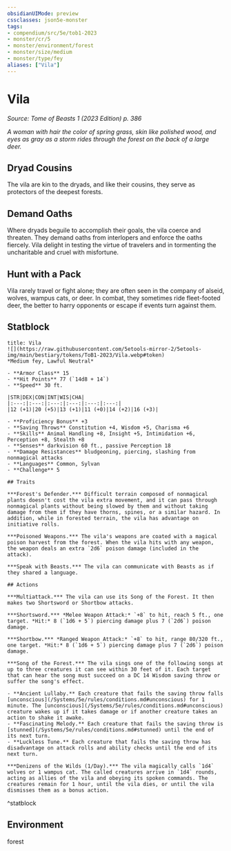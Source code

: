 ```yaml
---
obsidianUIMode: preview
cssclasses: json5e-monster
tags:
- compendium/src/5e/tob1-2023
- monster/cr/5
- monster/environment/forest
- monster/size/medium
- monster/type/fey
aliases: ["Vila"]
---
```

# Vila
*Source: Tome of Beasts 1 (2023 Edition) p. 386*  

*A woman with hair the color of spring grass, skin like polished wood, and eyes as gray as a storm rides through the forest on the back of a large deer.*

## Dryad Cousins

The vila are kin to the dryads, and like their cousins, they serve as protectors of the deepest forests.

## Demand Oaths

Where dryads beguile to accomplish their goals, the vila coerce and threaten. They demand oaths from interlopers and enforce the oaths fiercely. Vila delight in testing the virtue of travelers and in tormenting the uncharitable and cruel with misfortune.

## Hunt with a Pack

Vila rarely travel or fight alone; they are often seen in the company of alseid, wolves, wampus cats, or deer. In combat, they sometimes ride fleet-footed deer, the better to harry opponents or escape if events turn against them.

## Statblock

```ad-statblock
title: Vila
![](https://raw.githubusercontent.com/5etools-mirror-2/5etools-img/main/bestiary/tokens/ToB1-2023/Vila.webp#token)
*Medium fey, Lawful Neutral*

- **Armor Class** 15
- **Hit Points** 77 (`14d8 + 14`)
- **Speed** 30 ft.

|STR|DEX|CON|INT|WIS|CHA|
|:---:|:---:|:---:|:---:|:---:|:---:|
|12 (+1)|20 (+5)|13 (+1)|11 (+0)|14 (+2)|16 (+3)|

- **Proficiency Bonus** +3
- **Saving Throws** Constitution +4, Wisdom +5, Charisma +6
- **Skills** Animal Handling +8, Insight +5, Intimidation +6, Perception +8, Stealth +8
- **Senses** darkvision 60 ft., passive Perception 18
- **Damage Resistances** bludgeoning, piercing, slashing from nonmagical attacks
- **Languages** Common, Sylvan
- **Challenge** 5

## Traits

***Forest's Defender.*** Difficult terrain composed of nonmagical plants doesn't cost the vila extra movement, and it can pass through nonmagical plants without being slowed by them and without taking damage from them if they have thorns, spines, or a similar hazard. In addition, while in forested terrain, the vila has advantage on initiative rolls.

***Poisoned Weapons.*** The vila's weapons are coated with a magical poison harvest from the forest. When the vila hits with any weapon, the weapon deals an extra `2d6` poison damage (included in the attack).

***Speak with Beasts.*** The vila can communicate with Beasts as if they shared a language.

## Actions

***Multiattack.*** The vila can use its Song of the Forest. It then makes two Shortsword or Shortbow attacks.

***Shortsword.*** *Melee Weapon Attack:* `+8` to hit, reach 5 ft., one target. *Hit:* 8 (`1d6 + 5`) piercing damage plus 7 (`2d6`) poison damage.

***Shortbow.*** *Ranged Weapon Attack:* `+8` to hit, range 80/320 ft., one target. *Hit:* 8 (`1d6 + 5`) piercing damage plus 7 (`2d6`) poison damage.

***Song of the Forest.*** The vila sings one of the following songs at up to three creatures it can see within 30 feet of it. Each target that can hear the song must succeed on a DC 14 Wisdom saving throw or suffer the song's effect.

- **Ancient Lullaby.** Each creature that fails the saving throw falls [unconscious](/Systems/5e/rules/conditions.md#unconscious) for 1 minute. The [unconscious](/Systems/5e/rules/conditions.md#unconscious) creature wakes up if it takes damage or if another creature takes an action to shake it awake.  
- **Fascinating Melody.** Each creature that fails the saving throw is [stunned](/Systems/5e/rules/conditions.md#stunned) until the end of its next turn.  
- **Luckless Tune.** Each creature that fails the saving throw has disadvantage on attack rolls and ability checks until the end of its next turn.  

***Denizens of the Wilds (1/Day).*** The vila magically calls `1d4` wolves or 1 wampus cat. The called creatures arrive in `1d4` rounds, acting as allies of the vila and obeying its spoken commands. The creatures remain for 1 hour, until the vila dies, or until the vila dismisses them as a bonus action.
```
^statblock

## Environment

forest